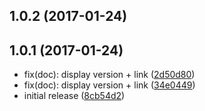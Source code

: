<a name="1.0.2"></a>
## 1.0.2 (2017-01-24)




<a name="1.0.1"></a>
## 1.0.1 (2017-01-24)

* fix(doc): display version + link ([2d50d80](https://github.com/mderrier/lls-react-deps/commit/2d50d80))
* fix(doc): display version + link ([34e0449](https://github.com/mderrier/lls-react-deps/commit/34e0449))
* initial release ([8cb54d2](https://github.com/mderrier/lls-react-deps/commit/8cb54d2))



